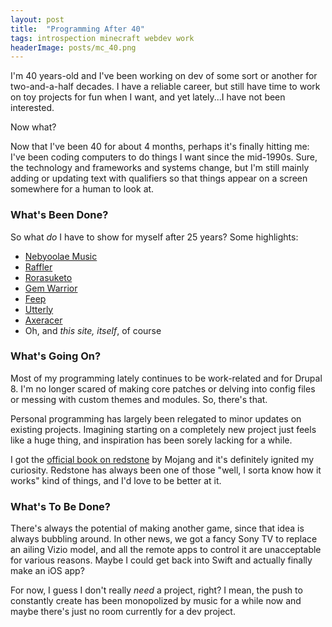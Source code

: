 ```yaml
---
layout: post
title:  "Programming After 40"
tags: introspection minecraft webdev work
headerImage: posts/mc_40.png
---
```


I'm 40 years-old and I've been working on dev of some sort or another for two-and-a-half decades. I have a reliable career, but still have time to work on toy projects for fun when I want, and yet lately...I have not been interested.

Now what?

<!--more-->

Now that I've been 40 for about 4 months, perhaps it's finally hitting me: I've been coding computers to do things I want since the mid-1990s. Sure, the technology and frameworks and systems change, but I'm still mainly adding or updating text with qualifiers so that things appear on a screen somewhere for a human to look at.

### What's Been Done?

So what _do_ I have to show for myself after 25 years? Some highlights:

* [Nebyoolae Music](https://github.com/michaelchadwick/music.nebyoolae.com)
* [Raffler](https://github.com/michaelchadwick/raffler)
* [Rorasuketo](https://github.com/michaelchadwick/rorasuketo.nebyoolae.com)
* [Gem Warrior](https://github.com/michaelchadwick/gemwarrior)
* [Feep](https://github.com/michaelchadwick/feep)
* [Utterly](https://github.com/michaelchadwick/utterly)
* [Axeracer](https://github.com/michaelchadwick/game-off-2016)
* Oh, and *this site, itself*, of course

### What's Going On?

Most of my programming lately continues to be work-related and for Drupal 8. I'm no longer scared of making core patches or delving into config files or messing with custom themes and modules. So, there's that.

Personal programming has largely been relegated to minor updates on existing projects. Imagining starting on a completely new project just feels like a huge thing, and inspiration has been sorely lacking for a while.

I got the [official book on redstone](https://www.amazon.com/Minecraft-Guide-Redstone-Mojang-Ab/dp/1524797227/ref=sr_1_1?dchild=1&keywords=mojang+redstone&qid=1618355014&sr=8-1) by Mojang and it's definitely ignited my curiosity. Redstone has always been one of those "well, I sorta know how it works" kind of things, and I'd love to be better at it.

### What's To Be Done?

There's always the potential of making another game, since that idea is always bubbling around. In other news, we got a fancy Sony TV to replace an ailing Vizio model, and all the remote apps to control it are unacceptable for various reasons. Maybe I could get back into Swift and actually finally make an iOS app?

For now, I guess I don't really *need* a project, right? I mean, the push to constantly create has been monopolized by music for a while now and maybe there's just no room currently for a dev project.
